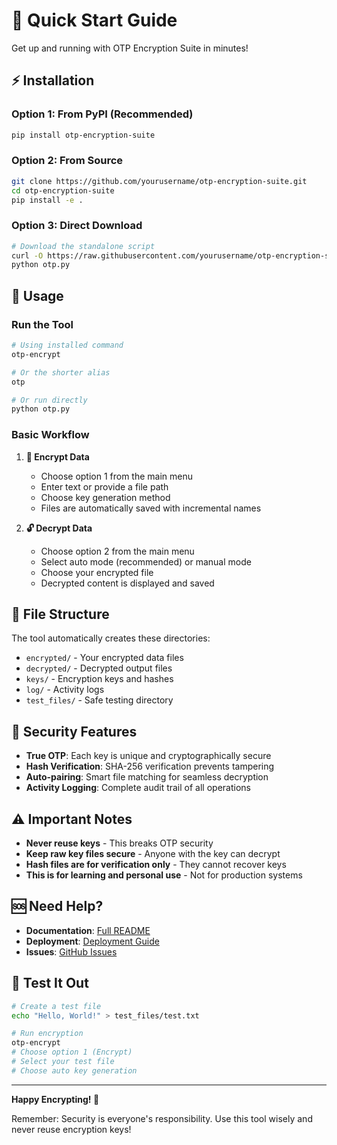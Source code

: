 # 🚀 Quick Start Guide

Get up and running with OTP Encryption Suite in minutes!

## ⚡ Installation

### Option 1: From PyPI (Recommended)
```bash
pip install otp-encryption-suite
```

### Option 2: From Source
```bash
git clone https://github.com/yourusername/otp-encryption-suite.git
cd otp-encryption-suite
pip install -e .
```

### Option 3: Direct Download
```bash
# Download the standalone script
curl -O https://raw.githubusercontent.com/yourusername/otp-encryption-suite/main/otp.py
python otp.py
```

## 🎯 Usage

### Run the Tool
```bash
# Using installed command
otp-encrypt

# Or the shorter alias
otp

# Or run directly
python otp.py
```

### Basic Workflow

1. **🔐 Encrypt Data**
   - Choose option 1 from the main menu
   - Enter text or provide a file path
   - Choose key generation method
   - Files are automatically saved with incremental names

2. **🔓 Decrypt Data**
   - Choose option 2 from the main menu
   - Select auto mode (recommended) or manual mode
   - Choose your encrypted file
   - Decrypted content is displayed and saved

## 📁 File Structure

The tool automatically creates these directories:
- `encrypted/` - Your encrypted data files
- `decrypted/` - Decrypted output files
- `keys/` - Encryption keys and hashes
- `log/` - Activity logs
- `test_files/` - Safe testing directory

## 🔑 Security Features

- **True OTP**: Each key is unique and cryptographically secure
- **Hash Verification**: SHA-256 verification prevents tampering
- **Auto-pairing**: Smart file matching for seamless decryption
- **Activity Logging**: Complete audit trail of all operations

## ⚠️ Important Notes

- **Never reuse keys** - This breaks OTP security
- **Keep raw key files secure** - Anyone with the key can decrypt
- **Hash files are for verification only** - They cannot recover keys
- **This is for learning and personal use** - Not for production systems

## 🆘 Need Help?

- **Documentation**: [Full README](README.md)
- **Deployment**: [Deployment Guide](DEPLOYMENT.md)
- **Issues**: [GitHub Issues](https://github.com/yourusername/otp-encryption-suite/issues)

## 🧪 Test It Out

```bash
# Create a test file
echo "Hello, World!" > test_files/test.txt

# Run encryption
otp-encrypt
# Choose option 1 (Encrypt)
# Select your test file
# Choose auto key generation
```

---

**Happy Encrypting! 🔐**

Remember: Security is everyone's responsibility. Use this tool wisely and never reuse encryption keys!
